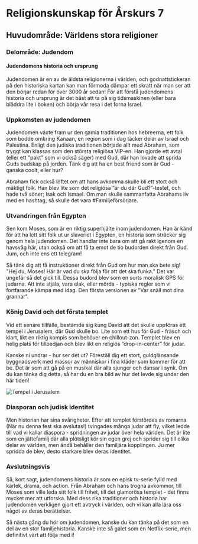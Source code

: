 # Religionskunskap för Årskurs 7
## Huvudområde: Världens stora religioner
### Delområde: Judendom
#### Judendomens historia och ursprung

Judendomen är en av de äldsta religionerna i världen, och godnattstickeran på den historiska kartan kan man förmoda dämpar ett skratt när man ser att den börjar redan för över 3000 år sedan! För att förstå judendomens historia och ursprung är det bäst att ta på sig tidsmaskinen (eller bara bläddra lite i boken) och börja vår resa i det forna Israel.

### Uppkomsten av judendomen

Judendomen växte fram ur den gamla traditionen hos hebreerna, ett folk som bodde omkring Kanaan, en region som i dag täcker delar av Israel och Palestina. Enligt den judiska traditionen började allt med Abraham, som tryggt kan klassas som den största religiösa VIP-en. Han gjorde ett avtal (eller ett "pakt" som vi också säger) med Gud, där han lovade att sprida Guds budskap på jorden. Tänk dig att ha en best friend som är Gud - ganska coolt, eller hur? 

Abraham fick också löftet om att hans avkomma skulle bli ett stort och mäktigt folk. Han blev lite som det religiösa ”är du där Gud?”-testet, och hade två söner; Isak och Ismael. Om man skulle sammanfatta Abrahams liv med en hashtag, så skulle det vara #Familjeförsörjare.

### Utvandringen från Egypten

Sen kom Moses, som är en riktig superhjälte inom judendomen. Han är känd för att ha lett sitt folk ut ur slaveriet i Egypten, en historia som sträcker sig genom hela judendomen. Det handlar inte bara om att gå rakt igenom en havsvåg här, utan också om att få ta emot de tio budorden direkt från Gud. Jum, och inte ens ett telegram! 

Så tänk dig att få instruktioner direkt från Gud om hur man ska bete sig! "Hej du, Moses! Här är vad du ska följa för att det ska funka." Det var ungefär så det gick till. Dessa budord blev som en sorts moralisk GPS för judarna. Att inte stjäla, vara elak, eller mörda - typiska regler som vi fortfarande kämpa med idag. Den första versionen av "Var snäll mot dina grannar".

### König David och det första templet

Vid ett senare tillfälle, bestämde sig kung David att det skulle uppföras ett tempel i Jerusalem, där Gud skulle bo. Lite som ett hus för Gud - fräsch och klart, likt en riktig kompis som behöver en chillout-zon. Templet blev en helig plats för tillbedjan och blev likt en religiös ”drop-in-center” för judar.

Kanske ni undrar - hur ser det ut? Föreställ dig ett stort, guldglänsande byggnadsverk med massor av människor i fina kläder som kommer för att be. Det är som att gå på en musikal där alla sjunger och dansar i synk. Om du kan tänka dig detta, så har du en bra bild av hur det levde sig under den här tiden!

![Tempel i Jerusalem](https://example.com/tempel_jerusalem.jpg)

### Diasporan och judisk identitet

Men historian har sina svårigheter. Efter att templet förstördes av romarna (När nu denna fest ska avslutas!) tvingades många judar att fly, vilket ledde till vad vi kallar diaspora - spridningen av judar över hela världen. Det är lite som en jättefamilj där alla plötsligt kör sin egen grej och sprider sig till olika delar av världen, men ändå behåller den familjära kopplingen. Ju mer spridda de blev, desto starkare blev deras identitet.

### Avslutningsvis

Så, kort sagt, judendomens historia är som en episk tv-serie fylld med kärlek, drama, och action. Från Abraham och hans trogna avkommor, till Moses som ville leda sitt folk till frihet, till det glamorösa templet - det finns mycket mer att utforska. Med dess rika traditioner och historia har judendomen verkligen gjort ett avtryck i världen, och vi kan alla lära oss något av deras berättelser. 

Så nästa gång du hör om judendomen, kanske du kan tänka på det som en del av en stor familjehistoria. Kanske inte så galet som en Netflix-serie, men definitivt värt att följa med i!